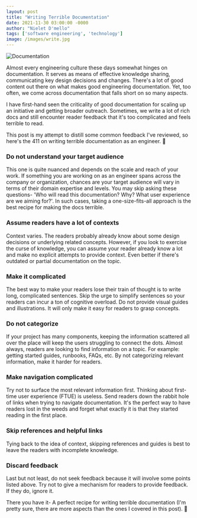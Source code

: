 ```yaml
---
layout: post
title: "Writing Terrible Documentation"
date: 2021-11-30 03:00:00 -0000
author: "Nielet D'mello"
tags: ['software engineering', 'technology']
image: /images/write.jpg
---
```


![Documentation](/images/write.jpg "Photo by Florian Klauer on Unsplash")


Almost every engineering culture these days somewhat hinges on documentation. It serves as means of effective knowledge sharing, communicating key design decisions and changes. There's a lot of good content out there on what makes good engineering documentation. Yet, too often, we come across documentation that falls short on so many aspects.


I have first-hand seen the criticality of good documentation for scaling up an initiative and getting broader outreach. 
Sometimes, we write a lot of rich docs and still encounter reader feedback that it's too complicated and feels terrible to read.

This post is my attempt to distill some common feedback I've reviewed, so here's the 411 on writing terrible documentation as an engineer. :memo:

### Do not understand your target audience
This one is quite nuanced and depends on the scale and reach of your work. If something you are working on as an engineer spans across the company or organization, chances are your target audience will vary in terms of their domain expertise and levels. You may skip asking these questions- 'Who will read this documentation? Why? What user experience are we aiming for?'. In such cases, taking a one-size-fits-all approach is the best recipe for making the docs terrible. 

### Assume readers have a lot of contexts
Context varies. The readers probably already know about some design decisions or underlying related concepts. However, if you look to exercise the curse of knowledge, you can assume your reader already know a lot and make no explicit attempts to provide context. Even better if there's outdated or partial documentation on the topic.

### Make it complicated
The best way to make your readers lose their train of thought is to write long, complicated sentences. Skip the urge to simplify sentences so your readers can incur a ton of cognitive overload. Do not provide visual guides and illustrations. It will only make it easy for readers to grasp concepts.

### Do not categorize
If your project has many components, keeping the information scattered all over the place will keep the users struggling to connect the dots.
Almost always, readers are looking to find information on a topic. For example: getting started guides, runbooks,  FAQs, etc. By not categorizing relevant information, make it harder for readers.

### Make navigation complicated 
Try not to surface the most relevant information first. Thinking about first-time user experience (FTUE) is useless. Send readers down the rabbit hole of links when trying to navigate documentation. It's the perfect way to have readers lost in the weeds and forget what exactly it is that they started reading in the first place. 

### Skip references and helpful links
Tying back to the idea of context, skipping references and guides is best to leave the readers with incomplete knowledge.

### Discard feedback
Last but not least, do not seek feedback because it will involve some points listed above. Try not to give a mechanism for readers to provide feedback. If they do, ignore it. 


There you have it- A perfect recipe for writing terrible documentation (I'm pretty sure, there are more aspects than the ones I covered in this post). :dart:
